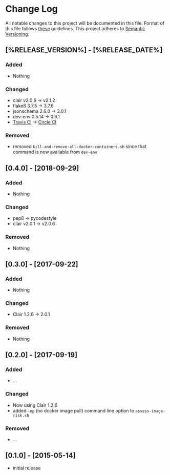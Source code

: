 # Change Log

All notable changes to this project will be documented in this file.
Format of this file follows [these](http://keepachangelog.com/) guidelines.
This project adheres to [Semantic Versioning](http://semver.org/).

## [%RELEASE_VERSION%] - [%RELEASE_DATE%]

### Added

- Nothing

### Changed

- clair v2.0.6 -> v2.1.2
- flake8 3.7.5 -> 3.7.6
- jsonschema 2.6.0 -> 3.0.1
- dev-env 0.5.14 -> 0.6.1
- [Travis CI](https://travis-ci.org/) -> [Circle CI](https://circleci.com/)

### Removed

- removed ```kill-and-remove-all-docker-containers.sh``` since that command is now available from ```dev-env```

## [0.4.0] - [2018-09-29]

### Added

- Nothing

### Changed

- pep8 -> pycodestyle
- clair v2.0.1 -> v2.0.6

### Removed

- Nothing

## [0.3.0] - [2017-09-22]

### Added

- Nothing

### Changed

- Clair 1.2.6 -> 2.0.1

### Removed

- Nothing

## [0.2.0] - [2017-09-19]

### Added

- ...

### Changed

- Now using Clair 1.2.6
- added ```-np``` (no docker image pull) command line option to ```assess-image-risk.sh```

### Removed

- ...

## [0.1.0] - [2015-05-14]

- initial release
